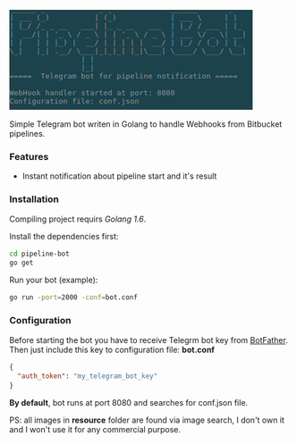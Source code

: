 ![logo](logo.png)

Simple Telegram bot writen in Golang to handle Webhooks from Bitbucket pipelines. 

### Features
  - Instant notification about pipeline start and it's result 

### Installation
Compiling project requirs _Golang 1.6_.

Install the dependencies first:

```sh
cd pipeline-bot
go get
```

Run your bot (example):
```sh
go run -port=2000 -conf=bot.conf
```

### Configuration
Before starting the bot you have to receive Telegrm bot key from [BotFather](https://core.telegram.org/bots). Then just include this key to configuration file:
**bot.conf**
~~~json
{
  "auth_token": "my_telegram_bot_key"
}
~~~

**By default**, bot runs at port 8080 and searches for conf.json file.

PS: all images in __resource__ folder are found via image search, I don't own it and I won't use it for any commercial purpose.

